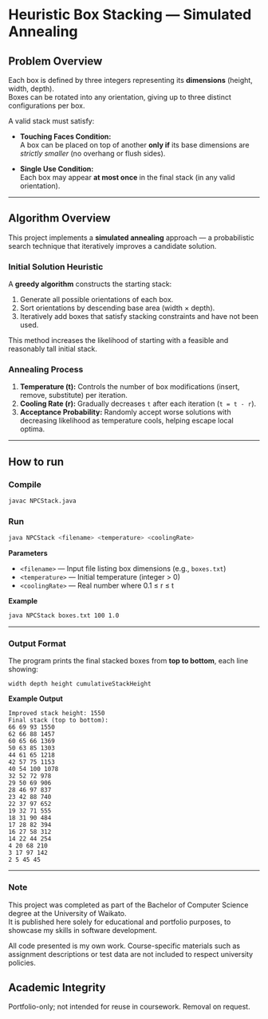 # Heuristic Box Stacking — Simulated Annealing

## Problem Overview

Each box is defined by three integers representing its **dimensions** (height, width, depth).  
Boxes can be rotated into any orientation, giving up to three distinct configurations per box.

A valid stack must satisfy:

- **Touching Faces Condition:**  
  A box can be placed on top of another **only if** its base dimensions are *strictly smaller* (no overhang or flush sides).

- **Single Use Condition:**  
  Each box may appear **at most once** in the final stack (in any valid orientation).

---

## Algorithm Overview

This project implements a **simulated annealing** approach — a probabilistic search technique that iteratively improves a candidate solution.

### Initial Solution Heuristic
A **greedy algorithm** constructs the starting stack:
1. Generate all possible orientations of each box.
2. Sort orientations by descending base area (width × depth).
3. Iteratively add boxes that satisfy stacking constraints and have not been used.

This method increases the likelihood of starting with a feasible and reasonably tall initial stack.

### Annealing Process
1. **Temperature (t):** Controls the number of box modifications (insert, remove, substitute) per iteration.
2. **Cooling Rate (r):** Gradually decreases `t` after each iteration (`t = t - r`).
3. **Acceptance Probability:** Randomly accept worse solutions with decreasing likelihood as temperature cools, helping escape local optima.

---

## How to run

### Compile
```bash
javac NPCStack.java
```

### Run
```bash
java NPCStack <filename> <temperature> <coolingRate>
```

**Parameters**
- `<filename>` — Input file listing box dimensions (e.g., `boxes.txt`)
- `<temperature>` — Initial temperature (integer > 0)
- `<coolingRate>` — Real number where 0.1 ≤ r ≤ t

**Example**
```bash
java NPCStack boxes.txt 100 1.0
```

---

### Output Format

The program prints the final stacked boxes from **top to bottom**, each line showing:

```
width depth height cumulativeStackHeight
```

**Example Output**
```
Improved stack height: 1550
Final stack (top to bottom):
66 69 93 1550
62 66 88 1457
60 65 66 1369
50 63 85 1303
44 61 65 1218
42 57 75 1153
40 54 100 1078
32 52 72 978
29 50 69 906
28 46 97 837
23 42 88 740
22 37 97 652
19 32 71 555
18 31 90 484
17 28 82 394
16 27 58 312
14 22 44 254
4 20 68 210
3 17 97 142
2 5 45 45
```

---

### Note

This project was completed as part of the Bachelor of Computer Science degree at the University of Waikato.  
It is published here solely for educational and portfolio purposes, to showcase my skills in software development.  

All code presented is my own work. Course-specific materials such as assignment descriptions or test data are not included to respect university policies.  

## Academic Integrity
Portfolio-only; not intended for reuse in coursework. Removal on request.
